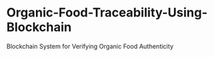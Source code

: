 # Organic-Food-Traceability-Using-Blockchain
Blockchain System for Verifying Organic Food Authenticity
